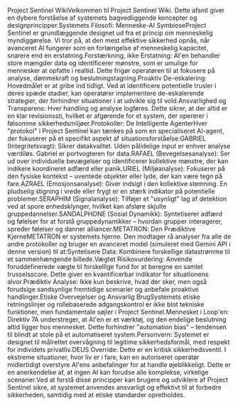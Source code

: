 Project Sentinel WikiVelkommen til Project Sentinel Wiki. Dette afsnit giver en dybere forståelse af systemets bagvedliggende koncepter og designprincipper.Systemets Filosofi: Menneske-AI SymbioseProject Sentinel er grundlæggende designet ud fra et princip om menneskelig myndiggørelse. Vi tror på, at den mest effektive sikkerhed opnås, når avanceret AI fungerer som en forlængelse af menneskelig kapacitet, snarere end en erstatning.Forstærkning, ikke Erstatning: AI'en behandler store mængder data og identificerer mønstre, som er umulige for mennesker at opfatte i realtid. Dette frigør operatøren til at fokusere på analyse, dømmekraft og beslutningstagning.Proaktiv De-eskalering: Hovedmålet er at gribe ind tidligt. Ved at identificere potentielle trusler i deres spæde stadier, kan operatører implementere de-eskalerende strategier, der forhindrer situationer i at udvikle sig til vold.Ansvarlighed og Transparens: Hver handling og analyse logføres. Dette sikrer, at der altid er en klar revisionssti, hvilket er afgørende for et system, der opererer i følsomme sikkerhedsmiljøer.Protokoller: De Intelligente AgenterHver "protokol" i Project Sentinel kan tænkes på som en specialiseret AI-agent, der fokuserer på et specifikt aspekt af situationsforståelse:GABRIEL (Integritetsvagt): Sikrer datakvalitet. Uden pålidelige input er enhver analyse værdiløs. Gabriel er portvogteren for data.RAFAEL (Bevegelsesanalyse): Ser ud over individuelle bevægelser og identificerer kollektive mønstre, der kan indikere koordineret adfærd eller panik.URIEL (Miljøanalyse): Fokuserer på den fysiske kontekst – uventede objekter eller lyde, der kan være tegn på fare.AZRAEL (Emosjonsanalyse): Giver indsigt i den kollektive stemning. En pludselig stigning i vrede eller frygt er en stærk indikator på potentielle problemer.SERAPHIM (Signalanalyse): Tilføjer et "usynligt" lag af detektion ved at spore enhedsklynger, hvilket kan afsløre skjulte gruppedannelser.SANDALPHONE (Sosial Dynamikk): Syntetiserer adfærd og følelser for at forstå gruppedynamikker – hvordan grupper interagerer, spreder følelser og danner alliancer.METATRON: Den Prædiktive KjerneMETATRON er systemets hjerne. Den modtager rå analyser fra alle de andre protokoller og bruger en avanceret model (simuleret med Gemini API i denne version) til at:Syntetisere Data: Kombinere forskellige datastrømme til et sammenhængende billede.Vægtet Risikovurdering: Anvende foruddefinerede vægte til forskellige fund for at beregne en samlet trusselsscore. Dette giver en kvantificerbar indikator for situationens alvor.Prædiktiv Analyse: Ikke kun beskrive, hvad der sker, men også forudsige sandsynlige fremtidige scenarier og anbefale proaktive handlinger.Etiske Overvejelser og Ansvarlig BrugSystemets etiske retningslinjer og rollebaserede adgangskontrol er ikke blot tekniske funktioner, men fundamentale søjler i Project Sentinel.Mennesket i Loop'en: Direktiv 7A understreger, at AI'en er et værktøj, og den endelige beslutning altid ligger hos mennesket. Dette forhindrer "automation bias" – tendensen til blindt at stole på et automatiseret system.Personvern: Systemet er designet til målrettet overvågning til legitime sikkerhedsformål, med respekt for individets privatliv.DEUS Override: Dette er en kritisk sikkerhedsventil. I ekstreme situationer, hvor liv er i fare, kan en autoriseret operatør midlertidigt overstyre AI'ens anbefalinger for at handle øjeblikkeligt. Dette er en anerkendelse af, at ingen AI kan forudse alle komplekse, virkelige scenarier.Ved at forstå disse principper kan brugere og udviklere af Project Sentinel sikre, at systemet anvendes ansvarligt og effektivt til at forbedre sikkerheden, samtidig med at etiske standarder opretholdes.
